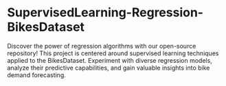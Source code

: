 # SupervisedLearning-Regression-BikesDataset
Discover the power of regression algorithms with our open-source repository! This project is centered around supervised learning techniques applied to the BikesDataset. Experiment with diverse regression models, analyze their predictive capabilities, and gain valuable insights into bike demand forecasting.
